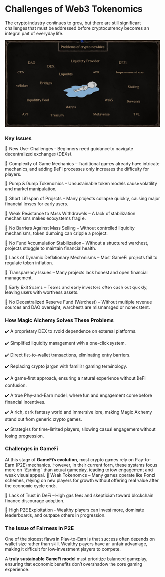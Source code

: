 # Challenges of Web3 Tokenomics
The crypto industry continues to grow, but there are still significant challenges that must be addressed before cryptocurrency becomes an integral part of everyday life.

![](images/1.2x.jpg)

### Key Issues
🔹 New User Challenges – Beginners need guidance to navigate decentralized exchanges (DEXs).

🔹 Complexity of Game Mechanics – Traditional games already have intricate mechanics, and adding DeFi processes only increases the difficulty for players.

🔹 Pump & Dump Tokenomics – Unsustainable token models cause volatility and market manipulation.

🔹 Short Lifespan of Projects – Many projects collapse quickly, causing major financial losses for early users.

🔹 Weak Resistance to Mass Withdrawals – A lack of stabilization mechanisms makes ecosystems fragile.

🔹 No Barriers Against Mass Selling – Without controlled liquidity mechanisms, token dumping can cripple a project.

🔹 No Fund Accumulation Stabilization – Without a structured warchest, projects struggle to maintain financial health.

🔹 Lack of Dynamic Deflationary Mechanisms – Most GameFi projects fail to regulate token inflation.

🔹 Transparency Issues – Many projects lack honest and open financial management.

🔹 Early Exit Scams – Teams and early investors often cash out quickly, leaving users with worthless assets.

🔹 No Decentralized Reserve Fund (Warchest) – Without multiple revenue sources and DAO oversight, warchests are mismanaged or nonexistent.

### How Magic Alchemy Solves These Problems
✔️ A proprietary DEX to avoid dependence on external platforms.

✔️ Simplified liquidity management with a one-click system.

✔️ Direct fiat-to-wallet transactions, eliminating entry barriers.

✔️ Replacing crypto jargon with familiar gaming terminology.

✔️ A game-first approach, ensuring a natural experience without DeFi confusion.

✔️ A true Play-and-Earn model, where fun and engagement come before financial incentives.

✔️ A rich, dark fantasy world and immersive lore, making Magic Alchemy stand out from generic crypto games.

✔️ Strategies for time-limited players, allowing casual engagement without losing progression.

### Challenges in GameFi

At this stage of **GameFi’s evolution**, most crypto games rely on Play-to-Earn (P2E) mechanics. However, in their current form, these systems focus more on “Earning” than actual gameplay, leading to low engagement and weak visual appeal.
🔹 Weak Tokenomics – Many games operate like Ponzi schemes, relying on new players for growth without offering real value after the economic cycle ends.

🔹 Lack of Trust in DeFi – High gas fees and skepticism toward blockchain finance discourage adoption.

🔹 High P2E Exploitation – Wealthy players can invest more, dominate leaderboards, and outpace others in progression.

### The Issue of Fairness in P2E
One of the biggest flaws in Play-to-Earn is that success often depends on wallet size rather than skill. Wealthy players have an unfair advantage, making it difficult for low-investment players to compete.

A **truly sustainable GameFi model** must prioritize balanced gameplay, ensuring that economic benefits don’t overshadow the core gaming experience.

